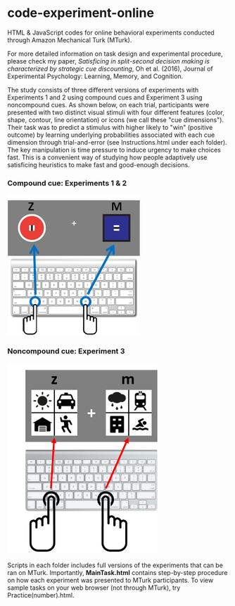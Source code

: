 # code-experiment-online
HTML &amp; JavaScript codes for online behavioral experiments conducted through Amazon Mechanical Turk (MTurk).


For more detailed information on task design and experimental procedure, please check my paper, *Satisficing in split-second decision making is characterized by strategic cue discounting*, Oh et al. (2016), Journal of Experimental Psychology: Learning, Memory, and Cognition. 


The study consists of three different versions of experiments with Experiments 1 and 2 using compound cues and Experiment 3 using noncompound cues. As shown below, on each trial, participants were presented with two distinct visual stimuli with four different features (color, shape, contour, line orientation) or icons (we call these "cue dimensions"). Their task was to predict a stimulus with higher likely to "win" (positive outcome) by learning underlying probabilities associated with each cue dimension through trial-and-error (see Instructions.html under each folder). The key manipulation is time pressure to induce urgency to make choices fast. This is a convenient way of studying how people adaptively use satisficing heuristics to make fast and good-enough decisions.        

### Compound cue: Experiments 1 & 2
![alt text](https://github.com/hanna5descher/code-experiment-online/blob/master/CompoundCues/task/example_keyboard.png "compound cues")

### Noncompound cue: Experiment 3
![alt text](https://github.com/hanna5descher/code-experiment-online/blob/master/NoncompoundCues/task/instructions_keyboard.png "noncompound cues")


Scripts in each folder includes full versions of the experiments that can be ran on MTurk. Importantly, **MainTask.html** contains step-by-step procedure on how each experiment was presented to MTurk participants. To view sample tasks on your web browser (not through MTurk), try Practice(number).html.    
